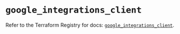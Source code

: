 # `google_integrations_client`

Refer to the Terraform Registry for docs: [`google_integrations_client`](https://registry.terraform.io/providers/hashicorp/google-beta/6.15.0/docs/resources/google_integrations_client).
